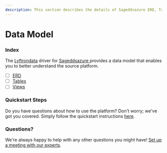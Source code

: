 ```yaml
---
description: This section describes the details of Sageddsazure ERD, Tables, and Views.
---
```


# Data Model

### Index

The  [Lyftrondata](https://www.lyftrondata.com/) driver for [Sageddsazure](https://www.lyftrondata.com/integration/sageddsazure/)[ ](https://www.lyftrondata.com/integration/sageddsazure/)provides a data model that enables you to better understand the source platform.

* [ ] [ERD](../../../technology-analytics/sageddsazure/data-model/erd.md)
* [ ] [Tables](../../../technology-analytics/sageddsazure/data-model/tables.md)
* [ ] [Views](../../../technology-analytics/sageddsazure/data-model/views.md)

### Quickstart Steps

Do you have questions about how to use the platform? Don't worry; we've got you covered. Simply follow the quickstart instructions [here](../../../../quickstart-steps.md).

### Questions? <a href="#questions" id="questions"></a>

We're always happy to help with any other questions you might have! [Set up a meeting with our experts](https://www.lyftrondata.com/book-a-meeting/).

